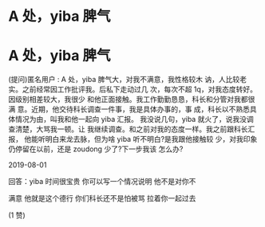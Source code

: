 # A 处，yiba 脾气

# A 处，yiba 脾气

(提问)匿名用户 : A 处，yiba 脾气大，对我不满意，我性格较木 讷，人比较老实。之前经常因工作批评我。后私下走动过几 次，每次不超 1q，对我态度转好。因级别相差较大，我很少 和他正面接触。我工作勤勤恳恳，科长和分管对我都很满 意。近期，他交待科长调查一件事，我是具体办事的，事 成，科长以不熟悉具体情况为由，叫我和他一起向 yiba 汇报。 我没说几句，yiba 就火了，说我没调查清楚，大骂我一顿。让 我继续调查。和之前对我的态度一样。我之前跟科长汇报， 他能听明白来龙去脉，但为啥 yiba 听不明白?是我跟他接触较 少，对我印象仍停留在以前，还是 zoudong 少了?下一步我该 怎么办?

2019-08-01

回答：yiba 时间很宝贵 你可以写一个情况说明 他不是对你不

满意 他就是这个德行 你们科长还不是怕被骂 拉着你一起过去

(1 赞)
